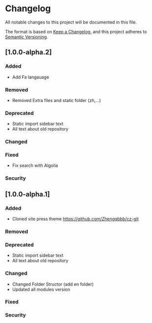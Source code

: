 # Changelog
All notable changes to this project will be documented in this file.

The format is based on [Keep a Changelog](https://keepachangelog.com/en/1.0.0/),
and this project adheres to [Semantic Versioning](https://semver.org/spec/v2.0.0.html).
## [1.0.0-alpha.2]
### Added
- Add Fa langauage

### Removed
- Removed Extra files and static folder (zh,...) 
### Deprecated 
- Static import sidebar text
- All text about old repository

### Changed

### Fixed
- Fix search with Algolia

### Security 


## [1.0.0-alpha.1]
### Added
- Cloned vite press theme  https://github.com/Zhengqbbb/cz-git

### Removed

### Deprecated 
- Static import sidebar text
- All text about old repository

### Changed
- Changed Folder Structor (add en folder)
- Updated all modules version


### Fixed


### Security 

